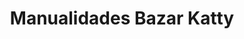 ---
title: "Manualidades Bazar Katty"
url: /quito/manualidades-bazar-katty/
shop: tienda de variedades
---
